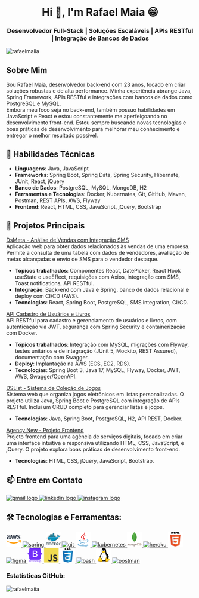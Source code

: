 <h1 align="center">Hi 👋, I'm Rafael Maia 😁</h1>
<h3 align="center">Desenvolvedor Full-Stack | Soluções Escaláveis | APIs RESTful | Integração de Bancos de Dados</h3>

<p align="left"> 
  <img src="https://komarev.com/ghpvc/?username=rafaelmaiia&label=Profile%20views&color=0e75b6&style=flat" alt="rafaelmaiia" /> 
</p>

<h2>Sobre Mim</h2>

<p align="left">
  Sou Rafael Maia, desenvolvedor back-end com 23 anos, focado em criar soluções robustas e de alta performance. Minha experiência abrange Java, Spring Framework, APIs RESTful e integrações com bancos de dados como PostgreSQL e MySQL. <br/>
  Embora meu foco seja no back-end, também possuo habilidades em JavaScript e React e estou constantemente me aperfeiçoando no desenvolvimento front-end. Estou sempre buscando novas tecnologias e boas práticas de desenvolvimento para melhorar meu conhecimento e entregar o melhor resultado possível.
</p>

<h2>🚀 Habilidades Técnicas</h2>

- **Linguagens**: Java, JavaScript
- **Frameworks**: Spring Boot, Spring Data, Spring Security, Hibernate, JUnit, React, jQuery
- **Banco de Dados**: PostgreSQL, MySQL, MongoDB, H2
- **Ferramentas e Tecnologias**: Docker, Kubernates, Git, GitHub, Maven, Postman, REST APIs, AWS, Flyway
- **Frontend**: React, HTML, CSS, JavaScript, jQuery, Bootstrap

<h2>💼 Projetos Principais</h2>

[DsMeta - Análise de Vendas com Integração SMS](https://github.com/rafaelmaiia/dsmeta) <br/>
Aplicação web para obter dados relacionados às vendas de uma empresa. Permite a consulta de uma tabela com dados de vendedores, avaliação de metas alcançadas e envio de SMS para o vendedor destaque.

- **Tópicos trabalhados**: Componentes React, DatePicker, React Hook useState e useEffect, requisições com Axios, integração com SMS, Toast notifications, API RESTful.
- **Integração**: Back-end com Java e Spring, banco de dados relacional e deploy com CI/CD (AWS).
- **Tecnologias**: React, Spring Boot, PostgreSQL, SMS integration, CI/CD.

[API Cadastro de Usuários e Livros](https://github.com/rafaelmaiia/rest-with-springboot-erudio)<br/>
API RESTful para cadastro e gerenciamento de usuários e livros, com autenticação via JWT, segurança com Spring Security e containerização com Docker.

- **Tópicos trabalhados**: Integração com MySQL, migrações com Flyway, testes unitários e de integração (JUnit 5, Mockito, REST Assured), documentação com Swagger.
- **Deploy**: Implantação na AWS (ECS, EC2, RDS).
- **Tecnologias**: Spring Boot 3, Java 17, MySQL, Flyway, Docker, JWT, AWS, Swagger/OpenAPI.

[DSList - Sistema de Coleção de Jogos](https://github.com/rafaelmaiia/dslist)<br/>
Sistema web que organiza jogos eletrônicos em listas personalizadas. O projeto utiliza Java, Spring Boot e PostgreSQL com integração de APIs RESTful. Inclui um CRUD completo para gerenciar listas e jogos.

- **Tecnologias**: Java, Spring Boot, PostgreSQL, H2, API REST, Docker.

[Agency New - Projeto Frontend](https://github.com/rafaelmaiia/agency-new)<br/>
Projeto frontend para uma agência de serviços digitais, focado em criar uma interface intuitiva e responsiva utilizando HTML, CSS, JavaScript, e jQuery. O projeto explora boas práticas de desenvolvimento front-end.

- **Tecnologias**: HTML, CSS, jQuery, JavaScript, Bootstrap.

<h2>📫 Entre em Contato</h2

<div align="left">
  <a href="mailto:rafaelmaia.developer@gmail.com" target="_blank">
    <img src="https://img.shields.io/static/v1?message=Gmail&logo=gmail&label=&color=D14836&logoColor=white&labelColor=&style=for-the-badge" height="35" alt="gmail logo"/>
  </a>
  <a href="https://linkedin.com/in/rafaelmaiia" target="_blank">
    <img src="https://img.shields.io/static/v1?message=LinkedIn&logo=linkedin&label=&color=0077B5&logoColor=white&labelColor=&style=for-the-badge" height="35" alt="linkedin logo"/>
  </a>
  <a href="https://instagram.com/_rafaelmaiia/" target="_blank">
    <img src="https://img.shields.io/static/v1?message=Instagram&logo=instagram&label=&color=E4405F&logoColor=white&labelColor=&style=for-the-badge" height="35" alt="instagram logo"/>
  </a>
</div>

<h2 align="left">🛠 Tecnologias e Ferramentas:</h2>

<p align="left"> 
  <a href="https://aws.amazon.com" target="_blank" rel="noreferrer">
    <img src="https://raw.githubusercontent.com/devicons/devicon/master/icons/amazonwebservices/amazonwebservices-original-wordmark.svg" alt="aws" width="40" height="40"/> 
  </a> 
  <a href="https://spring.io/" target="_blank" rel="noreferrer"> 
    <img src="https://www.vectorlogo.zone/logos/springio/springio-icon.svg" alt="spring" width="40" height="40"/> 
  </a> 
  <a href="https://www.docker.com/" target="_blank" rel="noreferrer">
    <img src="https://raw.githubusercontent.com/devicons/devicon/master/icons/docker/docker-original-wordmark.svg" alt="docker" width="40" height="40"/> 
  </a> 
  <a href="https://git-scm.com/" target="_blank" rel="noreferrer">
    <img src="https://www.vectorlogo.zone/logos/git-scm/git-scm-icon.svg" alt="git" width="40" height="40"/> 
  </a> 
  </a>
  <a href="https://www.java.com" target="_blank" rel="noreferrer">
    <img src="https://raw.githubusercontent.com/devicons/devicon/master/icons/java/java-original.svg" alt="java" width="40" height="40"/> 
  </a> 
  <a href="https://kubernetes.io" target="_blank" rel="noreferrer">
    <img src="https://www.vectorlogo.zone/logos/kubernetes/kubernetes-icon.svg" alt="kubernetes" width="40" height="40"/> 
  </a> 
  <a href="https://www.mongodb.com/" target="_blank" rel="noreferrer">
    <img src="https://raw.githubusercontent.com/devicons/devicon/master/icons/mongodb/mongodb-original-wordmark.svg" alt="mongodb" width="40" height="40"/> 
  </a>
  <a href="https://heroku.com" target="_blank" rel="noreferrer">
    <img src="https://www.vectorlogo.zone/logos/heroku/heroku-icon.svg" alt="heroku" width="40" height="40"/> 
  </a> 
  <a href="https://www.w3.org/html/" target="_blank" rel="noreferrer">
    <img src="https://raw.githubusercontent.com/devicons/devicon/master/icons/html5/html5-original-wordmark.svg" alt="html5" width="40" height="40"/> 
  </a>
  <a href="https://www.figma.com/" target="_blank" rel="noreferrer">
    <img src="https://www.vectorlogo.zone/logos/figma/figma-icon.svg" alt="figma" width="40" height="40"/> 
  </a> 
  <a href="https://getbootstrap.com" target="_blank" rel="noreferrer">
    <img src="https://raw.githubusercontent.com/devicons/devicon/master/icons/bootstrap/bootstrap-plain-wordmark.svg" alt="bootstrap" width="40" height="40"/> 
  </a> 
  <a href="https://developer.mozilla.org/en-US/docs/Web/JavaScript" target="_blank" rel="noreferrer">
    <img src="https://raw.githubusercontent.com/devicons/devicon/master/icons/javascript/javascript-original.svg" alt="javascript" width="40" height="40"/> 
  </a> 
  <a href="https://www.w3schools.com/css/" target="_blank" rel="noreferrer">
    <img src="https://raw.githubusercontent.com/devicons/devicon/master/icons/css3/css3-original-wordmark.svg" alt="css3" width="40" height="40"/> 
  <a href="https://www.gnu.org/software/bash/" target="_blank" rel="noreferrer">
    <img src="https://www.vectorlogo.zone/logos/gnu_bash/gnu_bash-icon.svg" alt="bash" width="40" height="40"/> 
  </a> 
  <a href="https://www.linux.org/" target="_blank" rel="noreferrer"> 
    <img src="https://raw.githubusercontent.com/devicons/devicon/master/icons/linux/linux-original.svg" alt="linux" width="40" height="40"/> 
  </a> 
  <a href="https://postman.com" target="_blank" rel="noreferrer"> 
    <img src="https://www.vectorlogo.zone/logos/getpostman/getpostman-icon.svg" alt="postman" width="40" height="40"/> 
  </a> 
</p>

<h3 align="left">Estatísticas GitHub:</h3>
<div align="left">
  
  <img height="200" src="https://github-readme-stats.vercel.app/api/top-langs?username=rafaelmaiia&show_icons=true&locale=en&layout=compact&theme=dark" alt="rafaelmaiia" />
</div>

